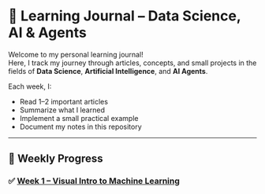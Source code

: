# 🧠 Learning Journal – Data Science, AI & Agents

Welcome to my personal learning journal!  
Here, I track my journey through articles, concepts, and small projects in the fields of **Data Science**, **Artificial Intelligence**, and **AI Agents**.

Each week, I:
- Read 1–2 important articles
- Summarize what I learned
- Implement a small practical example
- Document my notes in this repository

---

## 📅 Weekly Progress

### ✅ [Week 1 – Visual Intro to Machine Learning](./week1/visual_intro_ml.md)
